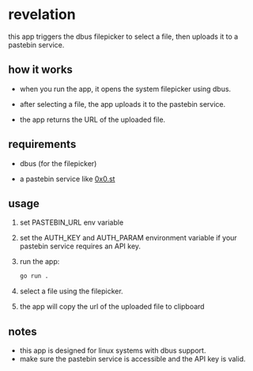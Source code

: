 # revelation

this app triggers the dbus filepicker to select a file, then uploads it to a pastebin service.

## how it works

- when you run the app, it opens the system filepicker using dbus.

- after selecting a file, the app uploads it to the pastebin service.

- the app returns the URL of the uploaded file.

## requirements

- dbus (for the filepicker)

- a pastebin service like [0x0.st](https://0x0.st)

## usage

1. set PASTEBIN_URL env variable

1. set the AUTH_KEY and AUTH_PARAM environment variable if your pastebin service requires an API key.

1. run the app:

   ```bash
   go run .
   ```

1. select a file using the filepicker.

1. the app will copy the url of the uploaded file to clipboard

## notes

- this app is designed for linux systems with dbus support.
- make sure the pastebin service is accessible and the API key is valid.
